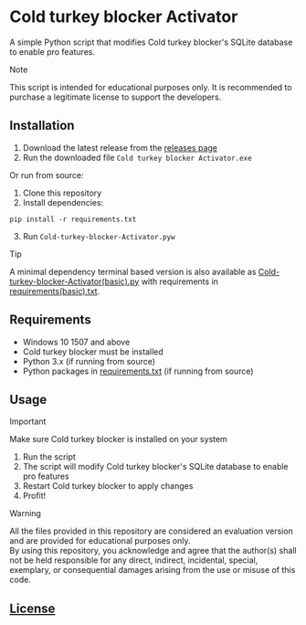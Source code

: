 # Cold turkey blocker Activator

A simple Python script that modifies Cold turkey blocker's SQLite database to enable pro features.

> [!NOTE]
> This script is intended for educational purposes only. It is recommended to purchase a legitimate license to support the developers.

## Installation

1. Download the latest release from the [releases page](https://github.com/singhmanasmay/coldturkeyblocker-activator/releases)
3. Run the downloaded file `Cold turkey blocker Activator.exe`

Or run from source:

1. Clone this repository
2. Install dependencies:
```
pip install -r requirements.txt
```
3. Run `Cold-turkey-blocker-Activator.pyw`

> [!TIP]
> A minimal dependency terminal based version is also available as [Cold-turkey-blocker-Activator(basic).py](Cold-turkey-blocker-Activator(basic).py) with requirements in [requirements(basic).txt](requirements(basic).txt).

## Requirements

- Windows 10 1507 and above
- Cold turkey blocker must be installed
- Python 3.x (if running from source)
- Python packages in [requirements.txt](requirements.txt) (if running from source)

## Usage

> [!IMPORTANT]
> Make sure Cold turkey blocker is installed on your system

1. Run the script
2. The script will modify Cold turkey blocker's SQLite database to enable pro features
3. Restart Cold turkey blocker to apply changes
4. Profit!

> [!WARNING]
> All the files provided in this repository are considered an evaluation version and are provided for educational purposes only.\
> By using this repository, you acknowledge and agree that the author(s) shall not be held responsible for any direct, indirect, incidental, special, exemplary, or consequential damages arising from the use or misuse of this code.


## [License](LICENSE)
